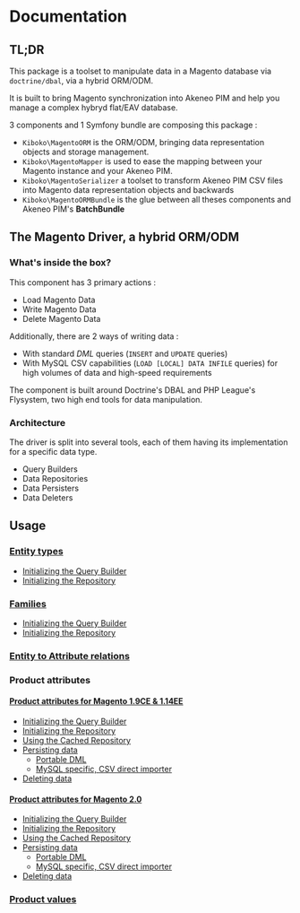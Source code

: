 # Documentation

## TL;DR

This package is a toolset to manipulate data in a Magento database via `doctrine/dbal`, via a hybrid ORM/ODM.

It is built to bring Magento synchronization into Akeneo PIM and help you manage a complex hybryd flat/EAV database.

3 components and 1 Symfony bundle are composing this package :

* `Kiboko\MagentoORM` is the ORM/ODM, bringing data representation objects and storage management.
* `Kiboko\MagentoMapper` is used to ease the mapping between your Magento instance and your Akeneo PIM.
* `Kiboko\MagentoSerializer` a toolset to transform Akeneo PIM CSV files into Magento data representation objects and backwards
* `Kiboko\MagentoORMBundle` is the glue between all theses components and Akeneo PIM's **BatchBundle**

## The Magento Driver, a hybrid ORM/ODM

### What's inside the box?

This component has 3 primary actions :

* Load Magento Data
* Write Magento Data
* Delete Magento Data

Additionally, there are 2 ways of writing data :

* With standard *DML* queries (`INSERT` and `UPDATE` queries)
* With MySQL CSV capabilities (`LOAD [LOCAL] DATA INFILE` queries) for high volumes of data and high-speed requirements

The component is built around Doctrine's DBAL and PHP League's Flysystem, two high end tools for data manipulation.

### Architecture

The driver is split into several tools, each of them having its implementation for a specific data type.

* Query Builders
* Data Repositories
* Data Persisters
* Data Deleters

## Usage

### [Entity types](entity-types.md)

* [Initializing the Query Builder](entity-types.md#initializing-the-query-builder)
* [Initializing the Repository](#initializing-the-repository)

### [Families](families.md)

* [Initializing the Query Builder](families.md#initializing-the-query-builder)
* [Initializing the Repository](families.md#initializing-the-repository)

### [Entity to Attribute relations](entity-attributes.md)

### Product attributes

#### [Product attributes for Magento 1.9CE & 1.14EE](magento-1.9/product-attributes.md)

* [Initializing the Query Builder](magento-1.9/product-attributes.md#initializing-the-query-builder)
* [Initializing the Repository](magento-1.9/product-attributes.md#initializing-the-repository)
* [Using the Cached Repository](magento-1.9/product-attributes.md#using-the-cached-repository)
* [Persisting data](magento-1.9/product-attributes.md#persisting-data)
  * [Portable DML](magento-1.9/product-attributes.md#portable-dml)
  * [MySQL specific, CSV direct importer](magento-1.9/product-attributes.md#mysql-specific-csv-direct-importer)
* [Deleting data](magento-1.9/product-attributes.md#deleting-data)


#### [Product attributes for Magento 2.0](magento-2.0/product-attributes.md)

* [Initializing the Query Builder](magento-2.0/product-attributes.md#initializing-the-query-builder)
* [Initializing the Repository](magento-2.0/product-attributes.md#initializing-the-repository)
* [Using the Cached Repository](magento-2.0/product-attributes.md#using-the-cached-repository)
* [Persisting data](magento-2.0/product-attributes.md#persisting-data)
  * [Portable DML](magento-2.0/product-attributes.md#portable-dml)
  * [MySQL specific, CSV direct importer](magento-2.0/product-attributes.md#mysql-specific-csv-direct-importer)
* [Deleting data](magento-2.0/product-attributes.md#deleting-data)

### [Product values](product-values.md)


